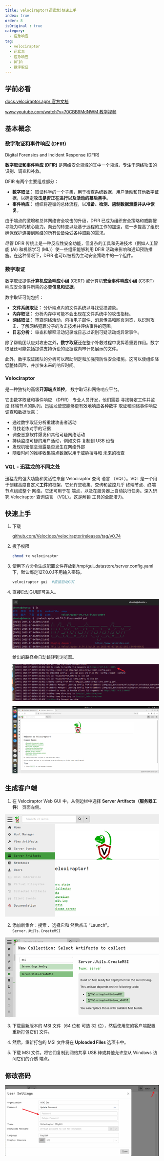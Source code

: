 ```yaml
---
title: velociraptor(迅猛龙)快速上手
index: true
order: 8
isOriginal : true
category:
  - 应急响应
tag:
  - velociraptor
  - 迅猛龙
  - 应急响应
  - DFIR
  - 数字取证
---
```

## 学前必看

[docs.velociraptor.app/  官方文档](https://docs.velociraptor.app/%20)

[www.youtube.com/watch?v=70CBB9MdNWM 教学视频](https://www.youtube.com/watch?v=70CBB9MdNWM)

## 基本概念

### 数字取证和事件响应 (DFIR) 

Digital Forensics and Incident Response (DFIR)

**数字取证和事件响应 (DFIR)**  是网络安全领域的其中一个领域，专注于网络攻击的识别、调查和补救。

DFIR 有两个主要组成部分：

- **数字取证：** 取证科学的一个子集，用于检查系统数据、用户活动和其他数字证据，以确定**攻击是否正在进行以及活动的幕后黑手**。
- **事件响应：** 组织将遵循的总体流程，以**准备、检测、遏制数据泄露并从中恢复**。

由于端点的激增和总体网络安全攻击的升级，DFIR 已成为组织安全策略和威胁搜寻能力中的核心能力。向云的转变以及基于远程的工作的加速，进一步提高了组织确保保护连接到网络的所有设备免受各种威胁的需求。

尽管 DFIR 传统上是一种反应性安全功能，但复杂的工具和先进技术（例如人工智能 (AI) 和机器学习 (ML)）使一些组织能够利用 DFIR 活动来影响和通知预防措施。在这种情况下，DFIR 也可以被视为主动安全策略中的一个组件。

### 数字取证

数字取证提供**计算机应急响应小组** (CERT) 或计算机**安全事件响应小组** (CSIRT) 响应安全事件所需的必要**信息和证据**。

数字取证可能包括：

- **文件系统取证：** 分析端点内的文件系统以寻找受损迹象。
- **内存取证：** 分析内存中可能不会出现在文件系统中的攻击指标。
- **网络取证：** 审查网络活动，包括电子邮件、消息传递和网页浏览，以识别攻击、了解网络犯罪分子的攻击技术并评估事件的范围。
- **日志分析：** 审查和解释活动记录或日志以识别可疑活动或异常事件。

除了帮助团队应对攻击之外，**数字取证**还在整个补救过程中发挥着重要作用。数字取证还可能包括提供支持诉讼的证据或向审计员展示的文件。

此外，数字取证团队的分析可以帮助制定和加强预防性安全措施。这可以使组织降低整体风险，并加快未来的响应时间。

### Velociraptor

是一种独特的高级**开源端点监控**， 数字取证和网络响应平台。

它由数字取证和事件响应 （DFIR） 专业人员开发，他们需要 寻找特定工件并监控 终端节点的队列。迅猛龙使您能够更有效地响应各种数字 取证和网络事件响应调查和数据泄露：

- 通过数字取证分析重建攻击者活动
- 寻找老练对手的证据
- 调查恶意软件爆发和其他可疑网络活动
- 持续监控可疑的用户活动，例如文件 复制到 USB 设备
- 发现机密信息泄露是否发生在网络外部
- 随着时间的推移收集端点数据以用于威胁搜寻和 未来的检查

### VQL - 迅猛龙的不同之处

迅猛龙的强大功能和灵活性来自 Velociraptor 查询 语言 （VQL）。VQL 是一个用于创建高度自定义**工件**的框架，它允许您收集、查询和监控几乎 终端节点、终端节点组或整个 网络。它还可用于在 端点，以及在服务器上自动执行任务。深入研究 Velociraptor 查询语言 （VQL）。这是解锁 工具的全部潜力。

## 快速上手

1. 下载

    [github.com/Velocidex/velociraptor/releases/tag/v0.74](https://github.com/Velocidex/velociraptor/releases/tag/v0.74)
2. 授予权限

    ```bash
    chmod +x velociraptor
    ```

3. 使用下方命令生成配置文件存放到/tmp/gui_datastore/server.config.yaml下，默认绑定127.0.0.1不用输入密码。

    ```bash
    velociraptor gui  #直接启动GUI
    ```

4. 直接启动GUI即可进入。

    ![image](assets/image-20250706173223-ldbvkic.png)

    给出的路径会自动跳转到浏览器。

    ![image](assets/image-20250706173311-gyoelo9.png)

    ![image](assets/image-20250706173414-0yeumfh.png)

## 生成客户端

1. 在 Velociraptor Web GUI 中，从侧边栏中选择 **Server Artifacts（服务器工件**） 页面左侧。

![](assets/network-asset-server_artifacts-20250706175817-xb16mdf.png)

2. 添加新集合：搜索 、选择它和 然后点击 “Launch”。`Server.Utils.CreateMSI`​

![](assets/network-asset-create_msi_artifact-20250706175818-xfb5rxa.png)

3. 下载最新版本的 MSI 文件（64 位和 可选 32 位），然后使用您的客户端配置重新打包它们 文件。
4. 然后，重新打包的 MSI 文件将在 **Uploaded Files** 选项卡中。

5. 下载 MSI 文件。将它们复制到网络共享 USB 棒或其他允许您从 Windows 访问它们的介质 端点。

## 修改密码

![image](assets/image-20250706180208-8shqda3.png)

‍
